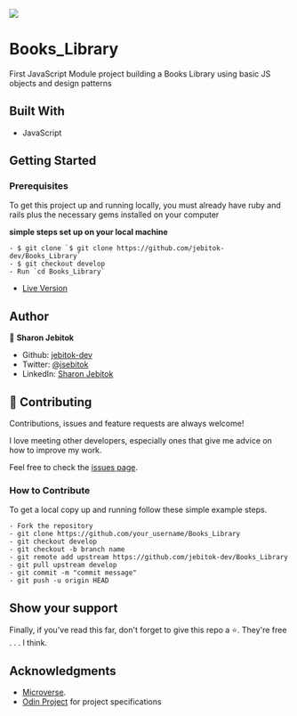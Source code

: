 ![](https://img.shields.io/badge/Microverse-blueviolet)

# Books_Library

First JavaScript Module project building a Books Library using basic JS objects and design patterns

## Built With

- JavaScript

## Getting Started

### Prerequisites

To get this project up and running locally, you must already have ruby and rails plus the necessary gems installed on your computer

**simple steps set up on your local machine**

```
- $ git clone `$ git clone https://github.com/jebitok-dev/Books_Library`
- $ git checkout develop
- Run `cd Books_Library`
```

- [Live Version](https://booklibrary-od.netlify.app/)

<!-- ### Run Tests -->

## Author

👤 **Sharon Jebitok**

- Github: [jebitok-dev](https://github.com/jebitok-dev)
- Twitter: [@jsebitok](https://twitter.com/jsebitok)
- LinkedIn: [Sharon Jebitok](https://www.linkedin.com/in/sharon-jebitok/)

## 🤝 Contributing

Contributions, issues and feature requests are always welcome!

I love meeting other developers, especially ones that give me advice on how to improve my work.

Feel free to check the [issues page](https://github.com/jebitok-dev/Books_Library).

### How to Contribute

To get a local copy up and running follow these simple example steps.

```
- Fork the repository
- git clone https://github.com/your_username/Books_Library
- git checkout develop
- git checkout -b branch name
- git remote add upstream https://github.com/jebitok-dev/Books_Library
- git pull upstream develop
- git commit -m "commit message"
- git push -u origin HEAD
```

## Show your support

Finally, if you've read this far, don't forget to give this repo a ⭐️. They're free . . . I think.

## Acknowledgments

- [Microverse](https://microverse.org).
- [Odin Project](https://www.theodinproject.com/paths/full-stack-ruby-on-rails/courses/javascript/lessons/library) for project specifications

<!-- ## 📝 License -->
